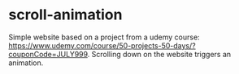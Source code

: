 # scroll-animation
Simple website based on a project from a udemy course: <br/>https://www.udemy.com/course/50-projects-50-days/?couponCode=JULY999.
Scrolling down on the website triggers an animation.
